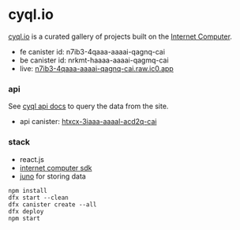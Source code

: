# cyql.io

[cyql.io](https://n7ib3-4qaaa-aaaai-qagnq-cai.raw.ic0.app/#/) is a curated gallery of projects built on the [Internet Computer](https://internetcomputer.org/).

- fe canister id: n7ib3-4qaaa-aaaai-qagnq-cai
- be canister id: nrkmt-haaaa-aaaai-qagmq-cai
- live: [n7ib3-4qaaa-aaaai-qagnq-cai.raw.ic0.app](https://n7ib3-4qaaa-aaaai-qagnq-cai.raw.ic0.app/)

### api

See [cyql api docs](https://github.com/tomkoom/cyql-api-docs) to query the data from the site.

- api canister: [htxcx-3iaaa-aaaal-acd2q-cai](https://a4gq6-oaaaa-aaaab-qaa4q-cai.raw.ic0.app/?id=htxcx-3iaaa-aaaal-acd2q-cai)

### stack

- react.js
- [internet computer sdk](https://internetcomputer.org/docs/current/home)
- [juno](https://juno.build/) for storing data

```
npm install
dfx start --clean
dfx canister create --all
dfx deploy
npm start
```
